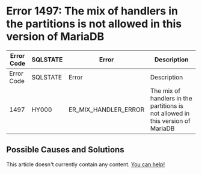 
# Error 1497: The mix of handlers in the partitions is not allowed in this version of MariaDB


| Error Code | SQLSTATE | Error | Description |
| --- | --- | --- | --- |
| Error Code | SQLSTATE | Error | Description |
| 1497 | HY000 | ER_MIX_HANDLER_ERROR | The mix of handlers in the partitions is not allowed in this version of MariaDB |




## Possible Causes and Solutions


This article doesn't currently contain any content. [You can help!](/kb/en/writing-and-editing-knowledge-base-articles/)

